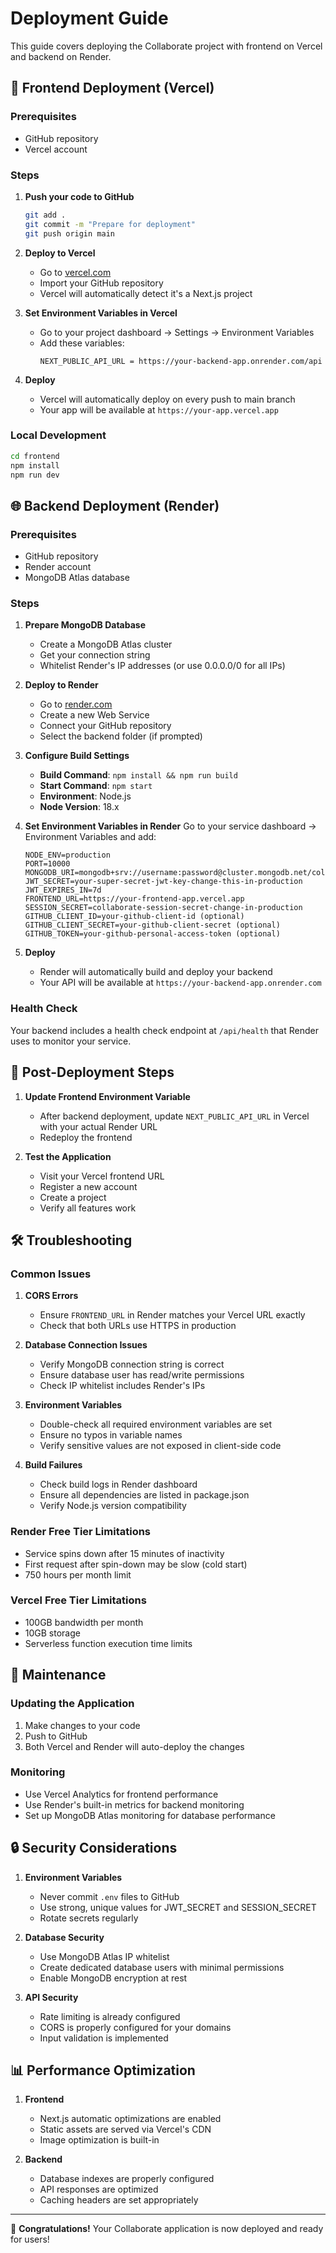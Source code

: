 # Deployment Guide

This guide covers deploying the Collaborate project with frontend on Vercel and backend on Render.

## 🚀 Frontend Deployment (Vercel)

### Prerequisites
- GitHub repository
- Vercel account

### Steps

1. **Push your code to GitHub**
   ```bash
   git add .
   git commit -m "Prepare for deployment"
   git push origin main
   ```

2. **Deploy to Vercel**
   - Go to [vercel.com](https://vercel.com)
   - Import your GitHub repository
   - Vercel will automatically detect it's a Next.js project

3. **Set Environment Variables in Vercel**
   - Go to your project dashboard → Settings → Environment Variables
   - Add these variables:
     ```
     NEXT_PUBLIC_API_URL = https://your-backend-app.onrender.com/api
     ```

4. **Deploy**
   - Vercel will automatically deploy on every push to main branch
   - Your app will be available at `https://your-app.vercel.app`

### Local Development
```bash
cd frontend
npm install
npm run dev
```

## 🌐 Backend Deployment (Render)

### Prerequisites
- GitHub repository
- Render account
- MongoDB Atlas database

### Steps

1. **Prepare MongoDB Database**
   - Create a MongoDB Atlas cluster
   - Get your connection string
   - Whitelist Render's IP addresses (or use 0.0.0.0/0 for all IPs)

2. **Deploy to Render**
   - Go to [render.com](https://render.com)
   - Create a new Web Service
   - Connect your GitHub repository
   - Select the backend folder (if prompted)

3. **Configure Build Settings**
   - **Build Command**: `npm install && npm run build`
   - **Start Command**: `npm start`
   - **Environment**: Node.js
   - **Node Version**: 18.x

4. **Set Environment Variables in Render**
   Go to your service dashboard → Environment Variables and add:
   ```
   NODE_ENV=production
   PORT=10000
   MONGODB_URI=mongodb+srv://username:password@cluster.mongodb.net/collaborate
   JWT_SECRET=your-super-secret-jwt-key-change-this-in-production
   JWT_EXPIRES_IN=7d
   FRONTEND_URL=https://your-frontend-app.vercel.app
   SESSION_SECRET=collaborate-session-secret-change-in-production
   GITHUB_CLIENT_ID=your-github-client-id (optional)
   GITHUB_CLIENT_SECRET=your-github-client-secret (optional)
   GITHUB_TOKEN=your-github-personal-access-token (optional)
   ```

5. **Deploy**
   - Render will automatically build and deploy your backend
   - Your API will be available at `https://your-backend-app.onrender.com`

### Health Check
Your backend includes a health check endpoint at `/api/health` that Render uses to monitor your service.

## 🔄 Post-Deployment Steps

1. **Update Frontend Environment Variable**
   - After backend deployment, update `NEXT_PUBLIC_API_URL` in Vercel with your actual Render URL
   - Redeploy the frontend

2. **Test the Application**
   - Visit your Vercel frontend URL
   - Register a new account
   - Create a project
   - Verify all features work

## 🛠️ Troubleshooting

### Common Issues

1. **CORS Errors**
   - Ensure `FRONTEND_URL` in Render matches your Vercel URL exactly
   - Check that both URLs use HTTPS in production

2. **Database Connection Issues**
   - Verify MongoDB connection string is correct
   - Ensure database user has read/write permissions
   - Check IP whitelist includes Render's IPs

3. **Environment Variables**
   - Double-check all required environment variables are set
   - Ensure no typos in variable names
   - Verify sensitive values are not exposed in client-side code

4. **Build Failures**
   - Check build logs in Render dashboard
   - Ensure all dependencies are listed in package.json
   - Verify Node.js version compatibility

### Render Free Tier Limitations
- Service spins down after 15 minutes of inactivity
- First request after spin-down may be slow (cold start)
- 750 hours per month limit

### Vercel Free Tier Limitations
- 100GB bandwidth per month
- 10GB storage
- Serverless function execution time limits

## 📝 Maintenance

### Updating the Application
1. Make changes to your code
2. Push to GitHub
3. Both Vercel and Render will auto-deploy the changes

### Monitoring
- Use Vercel Analytics for frontend performance
- Use Render's built-in metrics for backend monitoring
- Set up MongoDB Atlas monitoring for database performance

## 🔒 Security Considerations

1. **Environment Variables**
   - Never commit `.env` files to GitHub
   - Use strong, unique values for JWT_SECRET and SESSION_SECRET
   - Rotate secrets regularly

2. **Database Security**
   - Use MongoDB Atlas IP whitelist
   - Create dedicated database users with minimal permissions
   - Enable MongoDB encryption at rest

3. **API Security**
   - Rate limiting is already configured
   - CORS is properly configured for your domains
   - Input validation is implemented

## 📊 Performance Optimization

1. **Frontend**
   - Next.js automatic optimizations are enabled
   - Static assets are served via Vercel's CDN
   - Image optimization is built-in

2. **Backend**
   - Database indexes are properly configured
   - API responses are optimized
   - Caching headers are set appropriately

---

🎉 **Congratulations!** Your Collaborate application is now deployed and ready for users!
